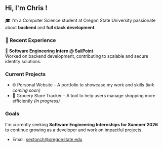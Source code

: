 ## Hi, I'm Chris !

🎓 I'm a Computer Science student at Oregon State University passionate about **backend** and **full stack development**.

### 💼 Recent Experience

🔧 **Software Engineering Intern @ [SailPoint](https://www.sailpoint.com/)**  
Worked on backend development, contributing to scalable and secure identity solutions.

### Current Projects

- 🌐 Personal Website – A portfolio to showcase my work and skills *(link coming soon)*
- 🛒 Grocery Store Tracker – A tool to help users manage shopping more efficiently *(in progress)*

### Goals

I'm currently seeking **Software Engineering Internships for Summer 2026** to continue growing as a developer and work on impactful projects.

- Email: sextonch@oregonstate.edu


<!--
**chrisbuild124/chrisbuild124** is a ✨ _special_ ✨ repository because its `README.md` (this file) appears on your GitHub profile.

Here are some ideas to get you started:

- 🔭 I’m currently working on ...
- 🌱 I’m currently learning ...
- 👯 I’m looking to collaborate on ...
- 🤔 I’m looking for help with ...
- 💬 Ask me about ...
- 📫 How to reach me: ...
- 😄 Pronouns: ...
- ⚡ Fun fact: ...
-->
